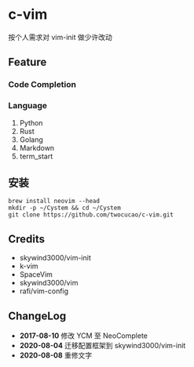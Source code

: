 # c-vim

按个人需求对 vim-init 做少许改动

## Feature

### Code Completion

### Language

1. Python
2. Rust
3. Golang
4. Markdown
5. term_start

## 安装

```
brew install neovim --head
mkdir -p ~/Cystem && cd ~/Cystem
git clone https://github.com/twocucao/c-vim.git
```

## Credits

- skywind3000/vim-init
- k-vim
- SpaceVim
- skywind3000/vim
- rafi/vim-config

## ChangeLog

- **2017-08-10** 修改 YCM 至 NeoComplete
- **2020-08-04** 迁移配置框架到 skywind3000/vim-init
- **2020-08-08** 重修文字
